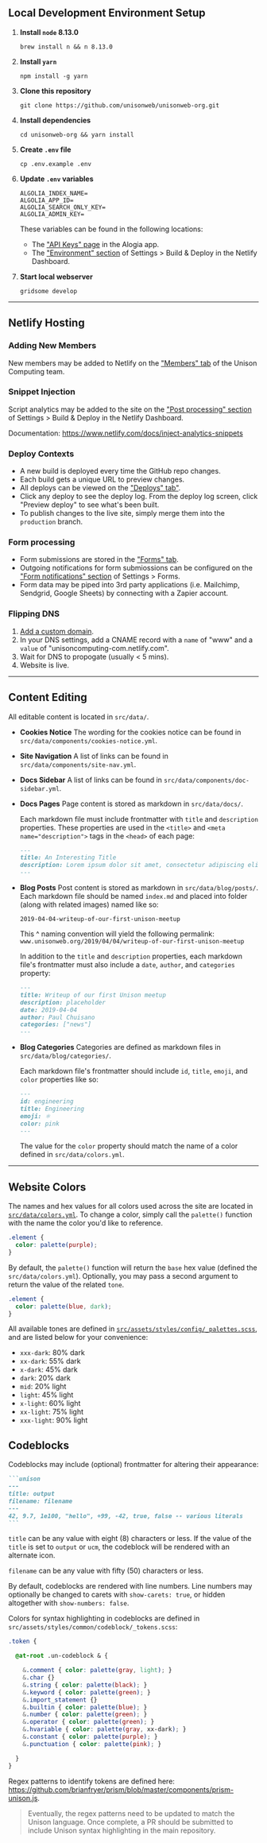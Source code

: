 ## Local Development Environment Setup

1. **Install `node` 8.13.0**

   ```shell
   brew install n && n 8.13.0
   ```
2. **Install `yarn`**

   ```shell
   npm install -g yarn
   ```
3. **Clone this repository**

   ```shell
   git clone https://github.com/unisonweb/unisonweb-org.git
   ```
4. **Install dependencies**

   ```shell
   cd unisonweb-org && yarn install
   ```
5. **Create `.env` file**

   ```shell
   cp .env.example .env
   ```
6. **Update `.env` variables**

   ```
   ALGOLIA_INDEX_NAME=
   ALGOLIA_APP_ID=
   ALGOLIA_SEARCH_ONLY_KEY=
   ALGOLIA_ADMIN_KEY=
   ```

   These variables can be found in the following locations:
   - The ["API Keys" page](https://www.algolia.com/apps/XNXUU7UYLX/api-keys/all) in the Alogia app.
   - The ["Environment" section](https://app.netlify.com/sites/unisonweb-org/settings/deploys#environment) of Settings > Build & Deploy in the Netlify Dashboard.
7. **Start local webserver**

   ```shell
   gridsome develop
   ```

---

## Netlify Hosting

### Adding New Members

New members may be added to Netlify on the ["Members" tab](https://app.netlify.com/teams/unisoncomputing/members) of the Unison Computing team.

### Snippet Injection

Script analytics may be added to the site on the ["Post processing" section](https://app.netlify.com/sites/unisonweb-org/settings/deploys#post-processing) of Settings > Build & Deploy in the Netlify Dashboard.

Documentation: https://www.netlify.com/docs/inject-analytics-snippets

### Deploy Contexts

- A new build is deployed every time the GitHub repo changes.
- Each build gets a unique URL to preview changes.
- All deploys can be viewed on the ["Deploys" tab"](https://app.netlify.com/sites/unisonweb-org/deploys).
- Click any deploy to see the deploy log. From the deploy log screen, click "Preview deploy" to see what's been built.
- To publish changes to the live site, simply merge them into the `production` branch.

### Form processing

- Form submissions are stored in the ["Forms" tab](https://app.netlify.com/sites/unisonweb-org/forms).
- Outgoing notifications for form submiossions can be configured on the ["Form notifications" section](https://app.netlify.com/sites/unisonweb-org/settings/forms#form-notifications) of Settings > Forms.
- Form data may be piped into 3rd party applications (i.e. Mailchimp, Sendgrid, Google Sheets) by connecting with a Zapier account.

### Flipping DNS

1. [Add a custom domain](https://app.netlify.com/sites/unisonweb-org/settings/domain/setup).
2. In your DNS settings, add a CNAME record with a `name` of "www" and a `value` of "unisoncomputing-com.netlify.com".
3. Wait for DNS to propogate (usually < 5 mins).
4. Website is live.

---

## Content Editing

All editable content is located in `src/data/`.

- **Cookies Notice**
  The wording for the cookies notice can be found in `src/data/components/cookies-notice.yml`.
- **Site Navigation**
  A list of links can be found in `src/data/components/site-nav.yml`.
- **Docs Sidebar**
  A list of links can be found in `src/data/components/doc-sidebar.yml`.
- **Docs Pages**
  Page content is stored as markdown in `src/data/docs/`.

  Each markdown file must include frontmatter with `title` and `description` properties. These properties are used in the `<title>` and `<meta name="description">` tags in the `<head>` of each page:

  ```md
  ---
  title: An Interesting Title
  description: Lorem ipsum dolor sit amet, consectetur adipiscing elit, sed do eiusmod tempor incididunt ut labore et dolore magna aliqua.
  ---
  ```
- **Blog Posts**
  Post content is stored as markdown in `src/data/blog/posts/`. Each markdown file should be named `index.md` and placed into folder (along with related images) named like so:

  `2019-04-04-writeup-of-our-first-unison-meetup`

  This ^ naming convention will yield the following permalink: `www.unisonweb.org/2019/04/04/writeup-of-our-first-unison-meetup`

  In addition to the `title` and `description` properties, each markdown file's frontmatter must also include a `date`, `author`, and `categories` property:

  ```md
  ---
  title: Writeup of our first Unison meetup
  description: placeholder
  date: 2019-04-04
  author: Paul Chuisano
  categories: ["news"]
  ---
  ```
- **Blog Categories**
  Categories are defined as markdown files in `src/data/blog/categories/`.

  Each markdown file's frontmatter should include `id`, `title`, `emoji`, and `color` properties like so:

  ```md
  ---
  id: engineering
  title: Engineering
  emoji: ⚛️
  color: pink
  ---
  ```

  The value for the `color` property should match the name of a color defined in `src/data/colors.yml`.
---

## Website Colors

The names and hex values for all colors used across the site are located in [`src/data/colors.yml`](https://github.com/unisoncomputing/unisonweb-org/blob/master/src/data/colors.yml). To change a color, simply call the `palette()` function with the name the color you'd like to reference.

```scss
.element {
  color: palette(purple);
}
```

By default, the `palette()` function will return the `base` hex value (defined the `src/data/colors.yml`). Optionally, you may pass a second argument to return the value of the related `tone`.

```scss
.element {
  color: palette(blue, dark);
}
```

All available tones are defined in [`src/assets/styles/config/_palettes.scss`](https://github.com/unisoncomputing/unisonweb-org/blob/master/src/assets/styles/config/_palettes.scss#L3-L13), and are listed below for your convenience:

- `xxx-dark`: 80% dark
- `xx-dark`: 55% dark
- `x-dark`: 45% dark
- `dark`: 20% dark
- `mid`: 20% light
- `light`: 45% light
- `x-light`: 60% light
- `xx-light`: 75% light
- `xxx-light`: 90% light

## Codeblocks

Codeblocks may include (optional) frontmatter for altering their appearance:

````md
```unison
---
title: output
filename: filename
---
42, 9.7, 1e100, "hello", +99, -42, true, false -- various literals
```
````

`title` can be any value with eight (8) characters or less. If the value of the `title` is set to `output` or `ucm`, the codeblock will be rendered with an alternate icon.

`filename` can be any value with fifty (50) characters or less.

By default, codeblocks are rendered with line numbers. Line numbers may optionally be changed to carets with `show-carets: true`, or hidden altogether with `show-numbers: false`.

Colors for syntax highlighting in codeblocks are defined in `src/assets/styles/common/codeblock/_tokens.scss`:

```scss
.token {

  @at-root .un-codeblock & {

    &.comment { color: palette(gray, light); }
    &.char {}
    &.string { color: palette(black); }
    &.keyword { color: palette(green); }
    &.import_statement {}
    &.builtin { color: palette(blue); }
    &.number { color: palette(green); }
    &.operator { color: palette(green); }
    &.hvariable { color: palette(gray, xx-dark); }
    &.constant { color: palette(purple); }
    &.punctuation { color: palette(pink); }

  }
}
```

Regex patterns to identify tokens are defined here: https://github.com/brianfryer/prism/blob/master/components/prism-unison.js.

> Eventually, the regex patterns need to be updated to match the Unison language. Once complete, a PR should be submitted to include Unison syntax highlighting in the main repository.

